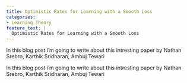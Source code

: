 ```yaml
---
title: Optimistic Rates for Learning with a Smooth Loss
categories:
- Learning Theory
feature_text: |
  Optimistic Rates for Learning with a Smooth Loss
---
```

In this blog post i’m going to write about this intresting paper by Nathan Srebro, Karthik Sridharan, Ambuj Tewari
<!-- more -->
In this blog post i’m going to write about this intresting paper by Nathan Srebro, Karthik Sridharan, Ambuj Tewari
